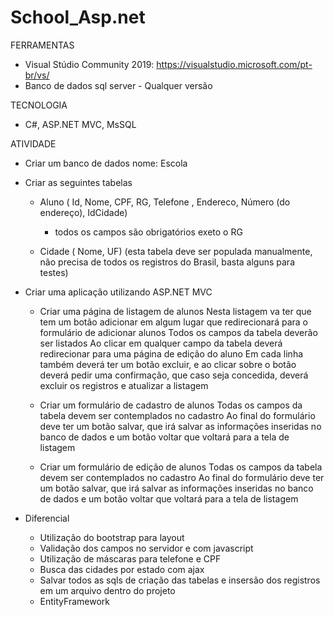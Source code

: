 # School_Asp.net
FERRAMENTAS
 - Visual Stúdio Community 2019: https://visualstudio.microsoft.com/pt-br/vs/
 - Banco de dados sql server - Qualquer versão

TECNOLOGIA
 - C#, ASP.NET MVC, MsSQL

ATIVIDADE

 - Criar um banco de dados nome: Escola
 
 - Criar as seguintes tabelas
	- Aluno ( Id, Nome, CPF, RG, Telefone , Endereco, Número (do endereço), IdCidade) 
		* todos os campos são obrigatórios exeto o RG
		
	- Cidade ( Nome, UF) (esta tabela deve ser populada manualmente, não precisa de todos os registros do Brasil, basta alguns para testes)

 - Criar uma aplicação utilizando ASP.NET MVC
 
	- Criar uma página de listagem de alunos
		Nesta listagem va ter que tem um botão adicionar em algum lugar que redirecionará para o formulário de adicionar alunos
		Todos os campos da tabela deverão ser listados
		Ao clicar em qualquer campo da tabela deverá redirecionar para uma página de edição do aluno 
		Em cada linha também deverá ter um botão excluir, e ao clicar sobre o botão deverá pedir uma confirmação, que caso seja concedida, deverá excluir os registros e atualizar a listagem
	
	- Criar um formulário de cadastro de alunos
		Todas os campos da tabela devem ser contemplados no cadastro
		Ao final do formulário deve ter um botão salvar, que irá salvar as informações inseridas no banco de dados e um botão voltar que voltará para a tela de listagem
		
	- Criar um formulário de edição  de alunos
		Todas os campos da tabela devem ser contemplados no cadastro
		Ao final do formulário deve ter um botão salvar, que irá salvar as informações inseridas no banco de dados e um botão voltar que voltará para a tela de listagem

 - Diferencial
	- Utilização do bootstrap para layout
	- Validação dos campos no servidor e com javascript
	- Utilização de máscaras para telefone e CPF
	- Busca das cidades por estado com ajax
	- Salvar todos as sqls de criação das tabelas e insersão dos registros em um arquivo dentro do projeto
	- EntityFramework
